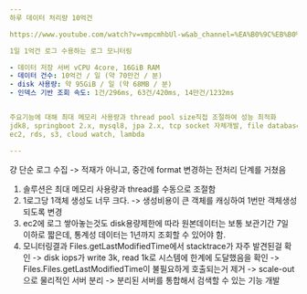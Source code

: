 ```yaml
---
하루 데이터 처리량 10억건 

https://www.youtube.com/watch?v=vmpcmhbUl-w&ab_channel=%EA%B0%9C%EB%B0%9C%EB%B0%94%EB%8B%A5

1일 1억건 로그 수용하는 로그 모니터링 

- 데이터 저장 서버 vCPU 4core, 16GiB RAM 
- 데이터 건수: 10억건 / 일 (약 70만건 / 분)
- disk 사용량: 약 95GiB / 일 (약 68MB / 분)
- 인덱스 기반 조회 속도: 1건/296ms, 63건/420ms, 14만건/1232ms 


주요기능에 대해 최대 메모리 사용량과 thread pool size직접 조절하여 성능 최적화 
jdk8, springboot 2.x, mysql8, jpa 2.x, tcp socket 자체개발, file database
ec2, rds, s3, cloud watch, lambda

---
```


걍 단순 로그 수집 -> 적재가 아니고, 중간에 format 변경하는 전처리 단계를 거쳤음

1. 솔루션은 최대 메모리 사용량과 thread를 수동으로 조절함
2. 1로그당 1객체 생성도 너무 크다. -> 생성비용이 큰 객체를 캐싱하여 1번만 객체생성되도록 변경
3. ec2에 로그 쌓아놓는것도 disk용량제한에 따라 원본데이터는 보통 보관기간 7일 이하로 짧은데, 통계성 데이터는 1년까지 조회할 수 있어야 함.
4. 모니터링결과 Files.getLastModifiedTime에서 stacktrace가 자주 발견된걸 확인 ->
   disk iops가 write 3k, read 1k로 시스템에 한계에 도달했음을 확인
   -> Files.Files.getLastModifiedTime이 불필요하게 호출되는거 제거
   -> scale-out으로 물리적인 서버 분리
   -> 분리된 서버를 통합해서 검색할 수 있는 기능 개발

